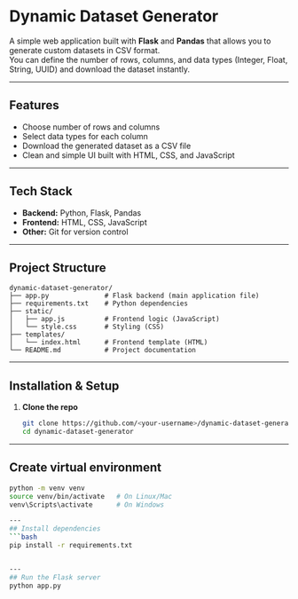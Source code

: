 # Dynamic Dataset Generator

A simple web application built with **Flask** and **Pandas** that allows you to generate custom datasets in CSV format.  
You can define the number of rows, columns, and data types (Integer, Float, String, UUID) and download the dataset instantly.

---

## Features
- Choose number of rows and columns
- Select data types for each column
- Download the generated dataset as a CSV file
- Clean and simple UI built with HTML, CSS, and JavaScript

---

## Tech Stack
- **Backend:** Python, Flask, Pandas
- **Frontend:** HTML, CSS, JavaScript
- **Other:** Git for version control

---

## Project Structure

```plaintext
dynamic-dataset-generator/
├── app.py              # Flask backend (main application file)
├── requirements.txt    # Python dependencies
├── static/
│   ├── app.js          # Frontend logic (JavaScript)
│   └── style.css       # Styling (CSS)
├── templates/
│   └── index.html      # Frontend template (HTML)
└── README.md           # Project documentation

```
---

## Installation & Setup

1. **Clone the repo**
   ```bash
   git clone https://github.com/<your-username>/dynamic-dataset-generator.git
   cd dynamic-dataset-generator
---
## Create virtual environment
```bash
python -m venv venv
source venv/bin/activate   # On Linux/Mac
venv\Scripts\activate      # On Windows

---
## Install dependencies
```bash
pip install -r requirements.txt


---
## Run the Flask server
python app.py

